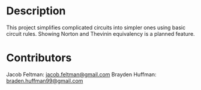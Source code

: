 # Description
This project simplifies complicated circuits into simpler ones using basic circuit rules. Showing Norton and Thevinin equivalency is a planned feature.

# Contributors
Jacob Feltman: jacob.feltman@gmail.com
Brayden Huffman: braden.huffman99@gmail.com
